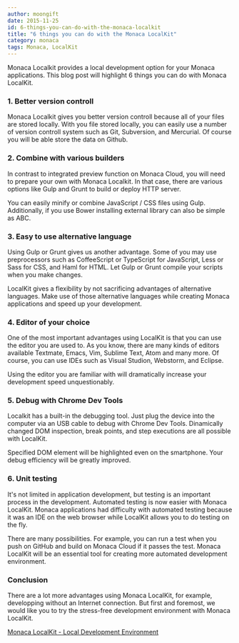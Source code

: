 ```yaml
---
author: moongift
date: 2015-11-25
id: 6-things-you-can-do-with-the-monaca-localkit
title: "6 things you can do with the Monaca LocalKit"
category: monaca
tags: Monaca, LocalKit
---
```



Monaca Localkit provides a local development option for your Monaca applications. This blog post will highlight 6 things you can do with Monaca LocalKit.
<!-- more -->

### 1. Better version controll

Monaca Localkit gives you better version controll because all of your files are stored locally. With you file stored locally, you can easily use a number of version controll system such as Git, Subversion, and Mercurial. Of course you will be able store the data on Github.


### 2. Combine with various builders

In contrast to integrated preview function on Monaca Cloud, you will need to prepare your own with Monaca Localkit. In that case, there are various options like Gulp and Grunt to build or deploy HTTP server.

You can easily minify or combine JavaScript / CSS files using Gulp. Additionally, if you use Bower installing external library can also be simple as ABC.


### 3. Easy to use alternative language

Using Gulp or Grunt gives us another advantage. Some of you may use preprocessors such as CoffeeScript or TypeScript for JavaScript, Less or Sass for CSS, and Haml for HTML. Let Gulp or Grunt compile your scripts when you make changes.

LocalKit gives a flexibility by not sacrificing advantages of alternative languages. Make use of those alternative languages while creating Monaca applications and speed up your development.


### 4. Editor of your choice

One of the most important advantages using LocalKit is that you can use the editor you are used to. As you know, there are many kinds of editors available Textmate, Emacs, Vim, Sublime Text, Atom and many more. Of course, you can use IDEs such as Visual Studion, Webstorm, and Eclipse.

Using the editor you are familiar with will dramatically increase your development speed unquestionably.


### 5. Debug with Chrome Dev Tools

Localkit has a built-in the debugging tool. Just plug the device into the computer via an USB cable to debug with Chrome Dev Tools. Dinamically changed DOM inspection, break points, and step executions are all possible with LocalKit.

Specified DOM element will be highlighted even on the smartphone. Your debug efficiency will be greatly improved.


### 6. Unit testing

It's not limited in application development, but testing is an important process in the development. Automated testing is now easier with Monaca LocalKit. Monaca applications had difficulty with automated testing because it was an IDE on the web browser while LocalKit allows you to do testing on the fly.

There are many possibilities. For example, you can run a test when you push on GitHub and build on Monaca Cloud if it passes the test.
Monaca LocalKit will be an essential tool for creating more automated development environment.


### Conclusion

There are a lot more advantages using Monaca LocalKit, for example, developping without an Internet connection. But first and foremost, we would like you to try the stress-free development environment with Monaca LocalKit.

[Monaca LocalKit - Local Development Environment](https://monaca.io/localkit.html)